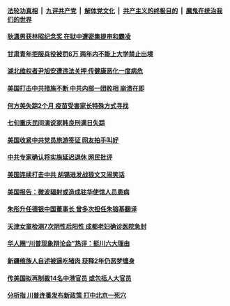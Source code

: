 

####  [法轮功真相](../../../../basic/blob/master/README.md?t=12081731) &nbsp;|&nbsp; [九评共产党](../../../../9ping.md/blob/master/README.md?t=12081731) &nbsp;|&nbsp; [解体党文化](../../../../jtdwh.md/blob/master/README.md?t=12081731)  &nbsp;|&nbsp; [共产主义的终极目的](../../../../gczydzjmd.md/blob/master/README.md?t=12081731) &nbsp;|&nbsp; [魔鬼在统治我们的世界](../../../../mgztzwmdsj.md/blob/master/README.md?t=12081731) 

#### [耿潇男获林昭纪念奖 在狱中遭密集提审和霸凌](../pages/soh5/451432.md?t=12081731) 
#### [甘肃青年拒服兵役被罚6万 两年内不能上大学禁止出境](../pages/soh5/451429.md?t=12081731) 
#### [湖北维权者尹旭安遭违法关押 传健康恶化一度病危](../pages/soh5/451411.md?t=12081731) 
#### [美国打击中共措施不断 中共内部一团败相 崩溃在即](../pages/soh5/451336.md?t=12081731) 
#### [何方美失踪2个月 疫苗受害家长特殊方式寻找](../pages/soh5/451273.md?t=12081731) 
#### [七旬重庆民间演说家韩良刑满日失踪 ](../pages/soh5/451258.md?t=12081731) 
#### [美国收紧中共党员旅游签证 网友拍手叫好](../pages/soh5/451150.md?t=12081731) 
#### [中共专家确认将实施延迟退休 网民批评](../pages/soh5/451132.md?t=12081731) 
#### [美国连续打击中共 胡锡进发战狼文又闹笑话](../pages/soh5/451099.md?t=12081731) 
#### [美国报告：微波辐射或造成驻华使馆人员患病](../pages/soh5/451114.md?t=12081731) 
#### [朱彤升任德银中国董事长 曾多次担任朱镕基翻译](../pages/soh5/451081.md?t=12081731) 
#### [天津女童检测7次阴性后阳性 成都老妇确诊医院急封](../pages/soh5/451078.md?t=12081731) 
#### [华人圈“川普现象辩论会”热评：挺川六大理由](../pages/soh5/451072.md?t=12081731) 
#### [新疆维族人自述被逼吃猪肉 获释2年仍恶梦缠身](../pages/soh5/451048.md?t=12081731) 
#### [传美国拟再制裁14名中港官员 或包括人大官员](../pages/soh5/451045.md?t=12081731) 
#### [分析指 川普连番发布新政策 打中北京一死穴](../pages/soh5/450997.md?t=12081731) 
